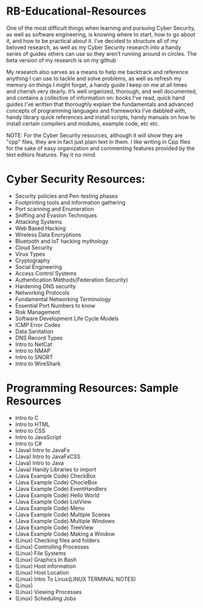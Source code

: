 # RB-Educational-Resources

One of the most difficult things when learning and pursuing Cyber Security, as well as software engineering, is knowing where to start, how to go about it, and how to be practical about it. I’ve decided to structure all of my beloved research, as well as my Cyber Security research into a handy series of guides others can use so they aren’t running around in circles. The beta version of my research is on my github

My research also serves as a means to help me backtrack and reference anything I can use to tackle and solve problems, as well as refresh my memory on things I might forget, a handy guide I keep on me at all times and cherish very dearly. It’s well organized, thorough, and well documented, and contains a collective of information on: books I’ve read, quick hand guides I’ve written that thoroughly explain the fundamentals and advanced concepts of programming languages and frameworks I’ve dabbled with, handy library quick references and install scripts, handy manuals on how to install certain compilers and modules, example code, etc etc.

NOTE: For the Cyber Security resources, although it will show they are "cpp" files, they are in fact just plain text in them. I like writing in Cpp files for the sake of easy organization and commenting features provided by the text editors features. Pay it no mind.

# Cyber Security Resources: 

* Security policies and Pen-testing phases
* Footprinting tools and information gathering 
* Port scanning and Enumeration
* Sniffing and Evasion Techniques 
* Attacking Systems 
* Web Based Hacking 
* Wireless Data Encryptions
* Bluetooth and IoT hacking mythology 
* Cloud Security 
* Virus Types
* Cryptography 
* Social Engineering 
* Access Control Systems
* Authentication Methods(Federation Security)
* Hardening DNS security 
* Networking Protocols
* Fundamental Networking Terminology
* Essential Port Numbers to know
* Risk Management 
* Software Development Life Cycle Models 
* ICMP Error Codes
* Data Sanitation
* DNS Record Types
* Intro to NetCat
* Intro to NMAP
* Intro to SNORT 
* Intro to WireShark

# Programming Resources: Sample Resources

* Intro to C
* Intro to HTML
* Intro to CSS
* Intro to JavaScript
* Intro to C#
* (Java) Intro to JavaFx
* (Java) Intro to JavaFxCSS
* (Java) Intro to Java
* (Java) Handy Libraries to import
* (Java Example Code) CheckBox
* (Java Example Code) ChocieBox
* (Java Example Code)  EventHandlers
* (Java Example Code)  Hello World
* (Java Example Code)  ListView
* (Java Example Code)  Menu
* (Java Example Code) Multiple Scenes
* (Java Example Code) Multiple Windows
* (Java Example Code)  TreeView
* (Java Example Code)  Making a Window
* (Linux) Checking files and folders
* (Linux) Controlling Processes
* (Linux) File Systems 
* (Linux) Graphics In Bash 
* (Linux) Host information
* (Linux) Host Location 
* (Linux) Intro To Linux(LINUX TERMINAL NOTES)
* (Linux) 
* (Linux) Viewing Processes
* (Linux) Scheduling Jobs
